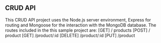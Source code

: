 ## CRUD API

This CRUD API project uses the Node.js server environment, Express for routing and Mongoose for the interaction with the MongoDB database.
The routes included in the this sample project are:
[GET] / products
[POST] / product
[GET] /product/:id
[DELETE] /product/:id
[PUT] /product
